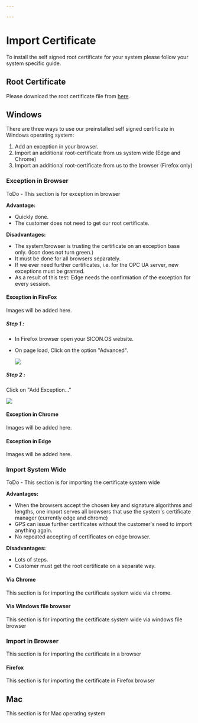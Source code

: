 ```yaml
---

---
```

# Import Certificate

To install the self signed root certificate for your system please follow your system specific guide.

## Root Certificate

Please download the root certificate file from [here](https://app-store-api.exa.sicon.io/uploads/gps_ca.crt "Root Certificate").

## Windows

There are three ways to use our preinstalled self signed certificate in Windows operating system:

1. Add an exception in your browser.
2. Import an additional root-certificate from us system wide (Edge and Chrome)
3. Import an additional root-certificate from us to the browser (Firefox only)

### Exception in Browser

ToDo - This section is for exception in browser

**Advantage:**

* Quickly done.
* The customer does not need to get our root certificate.

**Disadvantages:**

* The system/browser is trusting the certificate on an exception base only. (Icon does not turn green.)
* It must be done for all browsers separately.
* If we ever need further certificates, i.e. for the OPC UA server, new exceptions must be granted.
* As a result of this test: Edge needs the confirmation of the exception for every session.

#### Exception in FireFox

Images will be added here.

##### Step 1 : 

* In Firefox browser open your SICON.OS website.
* On page load, Click on the option "Advanced".

  ![](/image2018-12-14_13-32-4.png)

##### Step 2 : 

Click on "Add Exception..."

![](/image2018-12-14_13-5-32.png)

#### Exception in Chrome

Images will be added here.

#### Exception in Edge

Images will be added here.

### Import System Wide

ToDo - This section is for importing the certificate system wide

**Advantages:**

* When the browsers accept the chosen key and signature algorithms and lengths, one import serves all browsers that use the system's certificate manager (currently edge and chrome)
* GPS can issue further certificates without the customer's need to import anything again.
* No repeated accepting of certificates on edge browser.

**Disadvantages:**

* Lots of steps.
* Customer must get the root certificate on a separate way.

#### Via Chrome

This section is for importing the certificate system wide via chrome.

#### Via Windows file browser

This section is for importing the certificate system wide via windows file browser

### Import in Browser

This section is for importing the certificate in a browser

#### Firefox

This section is for importing the certificate in Firefox browser

## Mac

This section is for Mac operating system